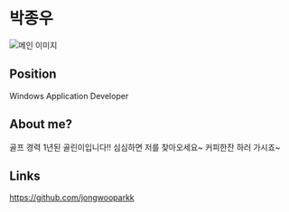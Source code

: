 # 박종우

![메인 이미지](/assets/software/jw1.jpg)

## Position

Windows Application Developer

## About me?

골프 경력 1년된 골린이입니다!!
심심하면 저를 찾아오세요~ 커피한잔 하러 가시죠~

## Links

https://github.com/jongwooparkk
